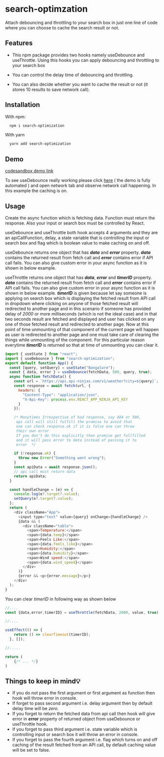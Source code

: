 
# search-optimzation

 Attach debouncing and throttling to your search box in just one line of code where you can choose to cache the search result or not.


## Features

- This npm package provides two hooks namely useDebounce and useThrottle. Using this hooks you can apply debouncing and throttling to your search box

- You can control the delay time of debouncing and throttling.
- You can also decide whether you want to cache the result or not (it stores 10 results to save network call).


## Installation

With npm:

```bash
  npm i search-optimization
```
With yarn
```bash
  yarn add search-optimization
```
## Demo

[codesandbox demo link](https://codesandbox.io/s/search-optimization-o852up?file=/src/App.js)

To see useDebounce really working please click [here](https://usedebounce-with-caching-demo.netlify.app/) ( the demo is fully automated ) and open network tab and observe network call happening. In this example the caching is on.


## Usage

Create the async function which is fetching data. Function must return the response. Also your input or search box must be controlled by React.

useDebounce and useThrottle both hook accepts 4 arguments and they are an apiCallFunction, delay, a state variable that is controlling the input or search box and flag which is boolean value to make caching on and off.

useDebounce returns one object that has _**data**_ and _**error**_ property.  _**data**_ contains the returned result from fetch call and _**error**_ contains error if API call fails. You can also give custom error in your async function as it is shown in below example.

useThrottle returns one object that has _**data**_, _**error**_ and _**timerID**_ property.  _**data**_ contains the returned result from fetch call and _**error**_ contains error if API call fails. You can also give custom error in your async function as it is shown in below example. _**timerID**_ is given because let say someone is applying on search box which is displaying the fetched result from API call in dropdown where clicking on anyone of those fetched result will redirected to another page and in this scenario if someone has provided delay of _2000_ or more milliseconds (which is not the ideal case) and in that two seconds result are fetched and displayed and user has clicked on any one of those fetched result and redirected to another page. Now at this point of time unmounting of that component of the current page will happen as user is redirected to another page and one must take care of clearing the things while unmounting of the component. For this particular reason everytime _**timerID**_ is returned so that at time of unmounting you can clear it. 


```javascript
import { useState } from "react";
import { useDebounce } from "search-optimization";
export default function App() {
  const [query, setQuery] = useState("Bangalore");
  const { data, error } = useDebounce(fetchData, 500, query, true);
  async function fetchData() {
    const url = `https://api.api-ninjas.com/v1/weather?city=${query}`;
    const response = await fetch(url, {
      headers: {
        "Content-Type": "application/json",
        "X-Api-Key": process.env.REACT_APP_NINJA_API_KEY
      }
    });

    /* Manytimes Irrespective of bad response, say 404 or 500,
     api call will still fulfill the promise to avoid that 
     one can check response.ok if it is false one can throw
     their own error
     If you don't do this explicitly then promise get fullfilled
     and it will pass error to data instead of passing it to
     error  */

    if (!response.ok) {
      throw new Error("Something went wrong");
    }
    const apiData = await response.json();
    // api call must return data
    return apiData;
  }

  const handleChange = (e) => {
    console.log(e?.target?.value);
    setQuery(e?.target?.value);
  };
  return (
    <div className="App">
      <input type="text" value={query} onChange={handleChange} />
      {data && (
        <div className="table">
          <span>Temperature:</span>
          <span>{data.temp}</span>
          <span>Feels Like:</span>
          <span>{data.feels_like}</span>
          <span>Humidity:</span>
          <span>{data.humidity}</span>
          <span>Wind speed:</span>
          <span>{data.wind_speed}</span>
        </div>
      )}
      {error && <p>{error.message}</p>}
    </div>
  );
}

```

You can clear _timerID_ in following way as shown below
```javascript
//....
const {data,error,timerID} = useThrottle(fetchData, 2000, value, true);

//....

useEffect(() => {
    return () => clearTimeout(timerID);
  }, []);

//.....

return (
    {/* ... */}
)

```
## Things to keep in mind💡

- If you do not pass the first argument or first argument as function then hook will throw error in console.
- If forget to pass second argument i.e. delay argument then by default delay time will be _zero_.
- If you forget to return the fetched data from api call then hook will give error in _**error**_ property of returned object from useDebounce or useThrottle hook. 
- If you forget to pass third argument i.e. state variable which is controlling input or search box it will throw an error in console.
- If you forget to pass the fourth argument i.e. flag which turns on and off caching of the result fetched from an API call, by default caching value will be set to false.